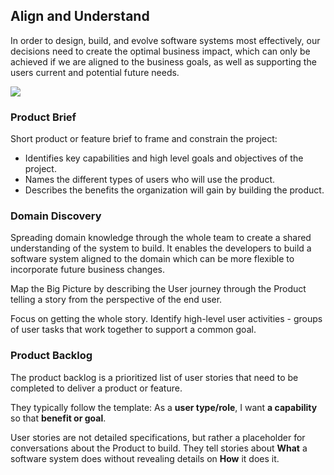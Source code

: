 ## Align and Understand

In order to design, build, and evolve software systems most effectively, our decisions need to create the optimal
business impact, which can only be achieved if we are aligned to the business goals, as well as supporting the users
current and potential future needs.

![](embed:AlignAndUnderstand)

### Product Brief

Short product or feature brief to frame and constrain the project: 
- Identifies key capabilities and high level goals and objectives of the project.
- Names the different types of users who will use the product. 
- Describes the benefits the organization will gain by building the product.

### Domain Discovery

Spreading domain knowledge through the whole team to create a shared understanding of the system to build. It enables
the developers to build a software system aligned to the domain which can be more flexible to incorporate future
business changes.

Map the Big Picture by describing the User journey through the Product telling a story from the perspective of the end
user.

Focus on getting the whole story. Identify high-level user activities - groups of user tasks that work together to
support a common goal.

### Product Backlog

The product backlog is a prioritized list of user stories that need to be completed to deliver a product or feature.

They typically follow the template: As a **user type/role**, I want **a capability** so that **benefit or goal**.

User stories are not detailed specifications, but rather a placeholder for conversations about the Product to build.
They tell stories about **What** a software system does without revealing details on **How** it does it.



